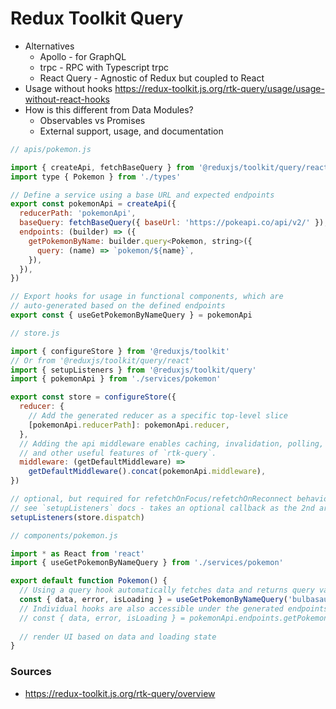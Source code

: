 # Redux Toolkit Query

- Alternatives
  - Apollo - for GraphQL
  - trpc - RPC with Typescript trpc
  - React Query - Agnostic of Redux but coupled to React
- Usage without hooks https://redux-toolkit.js.org/rtk-query/usage/usage-without-react-hooks
- How is this different from Data Modules?
  - Observables vs Promises
  - External support, usage, and documentation

```js
// apis/pokemon.js

import { createApi, fetchBaseQuery } from '@reduxjs/toolkit/query/react';
import type { Pokemon } from './types'

// Define a service using a base URL and expected endpoints
export const pokemonApi = createApi({
  reducerPath: 'pokemonApi',
  baseQuery: fetchBaseQuery({ baseUrl: 'https://pokeapi.co/api/v2/' }),
  endpoints: (builder) => ({
    getPokemonByName: builder.query<Pokemon, string>({
      query: (name) => `pokemon/${name}`,
    }),
  }),
})

// Export hooks for usage in functional components, which are
// auto-generated based on the defined endpoints
export const { useGetPokemonByNameQuery } = pokemonApi
```

```js
// store.js

import { configureStore } from '@reduxjs/toolkit'
// Or from '@reduxjs/toolkit/query/react'
import { setupListeners } from '@reduxjs/toolkit/query'
import { pokemonApi } from './services/pokemon'

export const store = configureStore({
  reducer: {
    // Add the generated reducer as a specific top-level slice
    [pokemonApi.reducerPath]: pokemonApi.reducer,
  },
  // Adding the api middleware enables caching, invalidation, polling,
  // and other useful features of `rtk-query`.
  middleware: (getDefaultMiddleware) =>
    getDefaultMiddleware().concat(pokemonApi.middleware),
})

// optional, but required for refetchOnFocus/refetchOnReconnect behaviors
// see `setupListeners` docs - takes an optional callback as the 2nd arg for customization
setupListeners(store.dispatch)
```

```js
// components/pokemon.js

import * as React from 'react'
import { useGetPokemonByNameQuery } from './services/pokemon'

export default function Pokemon() {
  // Using a query hook automatically fetches data and returns query values
  const { data, error, isLoading } = useGetPokemonByNameQuery('bulbasaur')
  // Individual hooks are also accessible under the generated endpoints:
  // const { data, error, isLoading } = pokemonApi.endpoints.getPokemonByName.useQuery('bulbasaur')
  
  // render UI based on data and loading state
}
```
### Sources

-   https://redux-toolkit.js.org/rtk-query/overview
